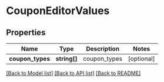 # CouponEditorValues

## Properties
Name | Type | Description | Notes
------------ | ------------- | ------------- | -------------
**coupon_types** | **string[]** | coupon_types | [optional] 

[[Back to Model list]](../README.md#documentation-for-models) [[Back to API list]](../README.md#documentation-for-api-endpoints) [[Back to README]](../README.md)


